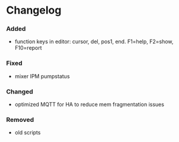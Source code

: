 # Changelog

### Added
- function keys in editor: cursor, del, pos1, end. F1=help, F2=show, F10=report

### Fixed
- mixer IPM pumpstatus

### Changed
- optimized MQTT for HA to reduce mem fragmentation issues

### Removed
- old scripts

